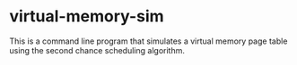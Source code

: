# virtual-memory-sim
This is a command line program that simulates a virtual memory page table using the second chance scheduling algorithm.
